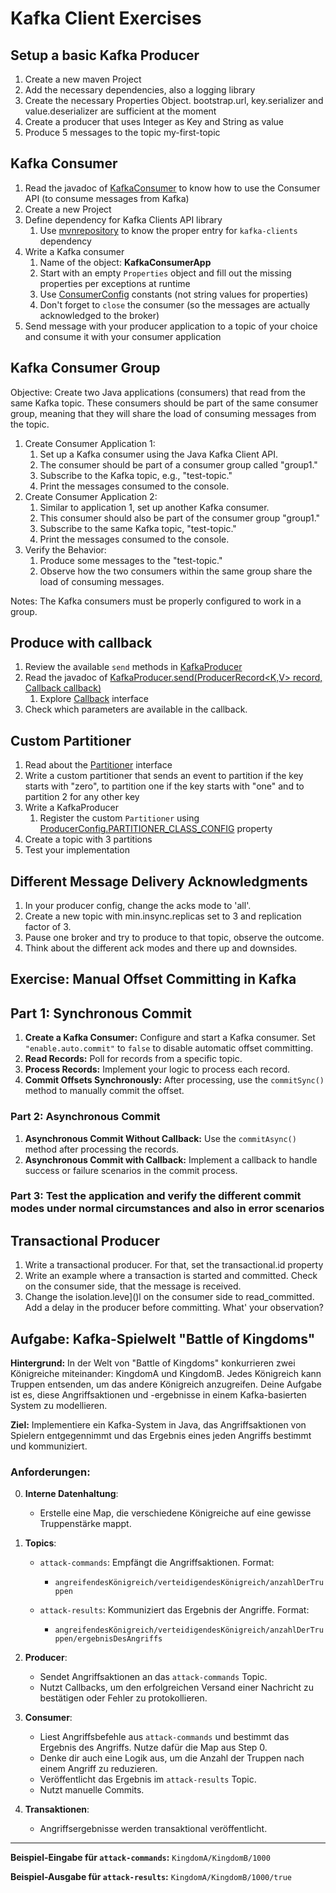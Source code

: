 # Kafka Client Exercises

## Setup a basic Kafka Producer
1. Create a new maven Project
2. Add the necessary dependencies, also a logging library
3. Create the necessary Properties Object. bootstrap.url, key.serializer and value.deserializer are sufficient at the moment
4. Create a producer that uses Integer as Key and String as value
5. Produce 5 messages to the topic my-first-topic

## Kafka Consumer
1. Read the javadoc of [KafkaConsumer](http://kafka.apache.org/20/javadoc/org/apache/kafka/clients/consumer/KafkaConsumer.html) to know how to use the Consumer API (to consume messages from Kafka)
2. Create a new Project
3. Define dependency for Kafka Clients API library
   1. Use [mvnrepository](https://mvnrepository.com/artifact/org.apache.kafka/kafka-clients/2.0.0) to know the proper entry for `kafka-clients` dependency
4. Write a Kafka consumer
   1. Name of the object: **KafkaConsumerApp**
   2. Start with an empty `Properties` object and fill out the missing properties per exceptions at runtime
   3. Use [ConsumerConfig](https://kafka.apache.org/20/javadoc/org/apache/kafka/clients/consumer/ConsumerConfig.html) constants (not string values for properties)
   4. Don't forget to `close` the consumer (so the messages are actually acknowledged to the broker)
5. Send message with your producer application to a topic of your choice and consume it with your consumer application

## Kafka Consumer Group
Objective:
Create two Java applications (consumers) that read from the same Kafka topic. These consumers should be part of the same consumer group, meaning that they will share the load of consuming messages from the topic. 
1. Create Consumer Application 1:
   1. Set up a Kafka consumer using the Java Kafka Client API.
   2. The consumer should be part of a consumer group called "group1."
   3. Subscribe to the Kafka topic, e.g., "test-topic."
   4. Print the messages consumed to the console.
2. Create Consumer Application 2:
   1. Similar to application 1, set up another Kafka consumer.
   2. This consumer should also be part of the consumer group "group1."
   3. Subscribe to the same Kafka topic, "test-topic."
   4. Print the messages consumed to the console.
3. Verify the Behavior:
   1. Produce some messages to the "test-topic."
   2. Observe how the two consumers within the same group share the load of consuming messages.

Notes:
The Kafka consumers must be properly configured to work in a group.


## Produce with callback
1. Review the available `send` methods in [KafkaProducer](https://kafka.apache.org/20/javadoc/org/apache/kafka/clients/producer/KafkaProducer.html)
2. Read the javadoc of [KafkaProducer.send​(ProducerRecord<K,V> record, Callback callback)](https://kafka.apache.org/20/javadoc/org/apache/kafka/clients/producer/KafkaProducer.html#send-org.apache.kafka.clients.producer.ProducerRecord-org.apache.kafka.clients.producer.Callback-)
   1. Explore [Callback](https://kafka.apache.org/20/javadoc/org/apache/kafka/clients/producer/Callback.html) interface
3. Check which parameters are available in the callback.

## Custom Partitioner
1. Read about the [Partitioner](https://kafka.apache.org/20/javadoc/org/apache/kafka/clients/producer/Partitioner.html) interface
2. Write a custom partitioner that sends an event to partition if the key starts with "zero", to partition one if the key starts with "one" and to partition 2 for any other key
3. Write a KafkaProducer
   1. Register the custom `Partitioner` using [ProducerConfig.PARTITIONER_CLASS_CONFIG](https://kafka.apache.org/20/javadoc/org/apache/kafka/clients/producer/ProducerConfig.html#PARTITIONER_CLASS_CONFIG) property
3. Create a topic with 3 partitions
4. Test your implementation



## Different Message Delivery Acknowledgments
1. In your producer config, change the acks mode to 'all'.
2. Create a new topic with min.insync.replicas set to 3 and replication factor of 3.
3. Pause one broker and try to produce to that topic, observe the outcome.
4. Think about the different ack modes and there up and downsides.

## Exercise: Manual Offset Committing in Kafka

## Part 1: Synchronous Commit

1. **Create a Kafka Consumer:** Configure and start a Kafka consumer. Set `"enable.auto.commit"` to `false` to disable automatic offset committing.
2. **Read Records:** Poll for records from a specific topic.
3. **Process Records:** Implement your logic to process each record.
4. **Commit Offsets Synchronously:** After processing, use the `commitSync()` method to manually commit the offset.

### Part 2: Asynchronous Commit

1. **Asynchronous Commit Without Callback:** Use the `commitAsync()` method after processing the records.
2. **Asynchronous Commit with Callback:** Implement a callback to handle success or failure scenarios in the commit process.

### Part 3: Test the application and verify the different commit modes under normal circumstances and also in error scenarios

## Transactional Producer
1. Write a transactional producer. For that, set the transactional.id property
2. Write an example where a transaction is started and committed. Check on the consumer side, that the message is received.
3. Change the isolation.leve]()l on the consumer side to read_committed. Add a delay in the producer before committing. What' your observation?


## Aufgabe: Kafka-Spielwelt "Battle of Kingdoms"

**Hintergrund:**
In der Welt von "Battle of Kingdoms" konkurrieren zwei Königreiche miteinander: KingdomA und KingdomB. Jedes Königreich kann Truppen entsenden, um das andere Königreich anzugreifen. Deine Aufgabe ist es, diese Angriffsaktionen und -ergebnisse in einem Kafka-basierten System zu modellieren.

**Ziel:**
Implementiere ein Kafka-System in Java, das Angriffsaktionen von Spielern entgegennimmt und das Ergebnis eines jeden Angriffs bestimmt und kommuniziert.

### Anforderungen:

0. **Interne Datenhaltung**:
   - Erstelle eine Map, die verschiedene Königreiche auf eine gewisse Truppenstärke mappt.

1. **Topics**:
   - `attack-commands`: Empfängt die Angriffsaktionen. Format:
      - `angreifendesKönigreich/verteidigendesKönigreich/anzahlDerTruppen`

   - `attack-results`: Kommuniziert das Ergebnis der Angriffe. Format:
      - `angreifendesKönigreich/verteidigendesKönigreich/anzahlDerTruppen/ergebnisDesAngriffs`

2. **Producer**:
   - Sendet Angriffsaktionen an das `attack-commands` Topic.
   - Nutzt Callbacks, um den erfolgreichen Versand einer Nachricht zu bestätigen oder Fehler zu protokollieren.

3. **Consumer**:
   - Liest Angriffsbefehle aus `attack-commands` und bestimmt das Ergebnis des Angriffs. Nutze dafür die Map aus Step 0.
   - Denke dir auch eine Logik aus, um die Anzahl der Truppen nach einem Angriff zu reduzieren.
   - Veröffentlicht das Ergebnis im `attack-results` Topic.
   - Nutzt manuelle Commits.

4. **Transaktionen**:
   - Angriffsergebnisse werden transaktional veröffentlicht.

---

**Beispiel-Eingabe für `attack-commands`:**
`KingdomA/KingdomB/1000`

**Beispiel-Ausgabe für `attack-results`:**
`KingdomA/KingdomB/1000/true`